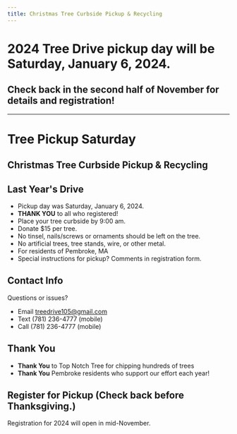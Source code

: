```yaml
---
title: Christmas Tree Curbside Pickup & Recycling
---
```


# 2024 Tree Drive pickup day will be Saturday, January 6, 2024.

## Check back in the second half of November for details and registration!

----

# Tree Pickup Saturday

## Christmas Tree Curbside Pickup & Recycling


## Last Year's Drive

* Pickup day was Saturday, January 6, 2024. 
* **THANK YOU** to all who registered!
* Place your tree curbside by 9:00 am.
* Donate $15 per tree.
* No tinsel, nails/screws or ornaments should be left on the tree.
* No artificial trees, tree stands, wire, or other metal.
* For residents of Pembroke, MA
* Special instructions for pickup? Comments in registration form.

## Contact Info

Questions or issues?
* Email <treedrive105@gmail.com>
* Text (781) 236-4777 (mobile)
* Call (781) 236-4777 (mobile)

## Thank You

* **Thank You** to Top Notch Tree for chipping hundreds of trees
* **Thank You** Pembroke residents who support our effort each year!

## Register for Pickup (Check back before Thanksgiving.)

Registration for 2024 will open in mid-November.

<!-- {{< register-form >}}
 -->
